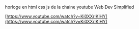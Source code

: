 horloge en html css js de la chaine youtube Web Dev Simplified

[https://www.youtube.com/watch?v=Ki0XXrlKlHY](https://www.youtube.com/watch?v=Ki0XXrlKlHY)